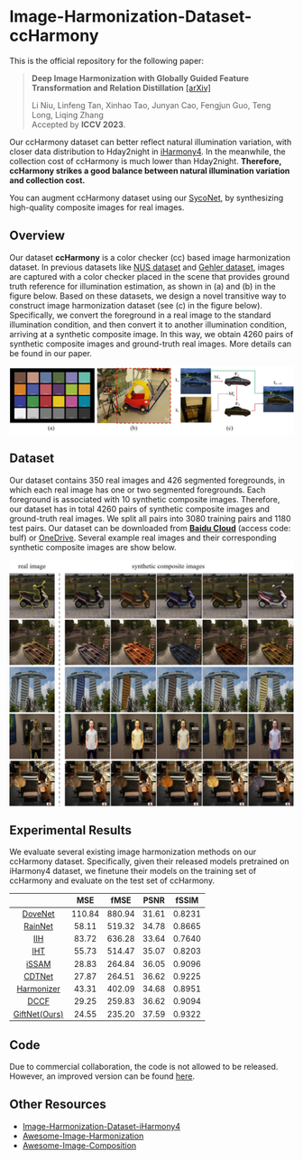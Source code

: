 # Image-Harmonization-Dataset-ccHarmony


This is the official repository for the following paper:

> **Deep Image Harmonization with Globally Guided Feature Transformation and Relation Distillation**  [[arXiv]](https://arxiv.org/pdf/2308.00356.pdf)<br>
>
> Li Niu, Linfeng Tan, Xinhao Tao, Junyan Cao, Fengjun Guo, Teng Long, Liqing Zhang<br>
> Accepted by **ICCV 2023**.

Our ccHarmony dataset can better reflect natural illumination variation, with closer data distribution to Hday2night in [iHarmony4](https://github.com/bcmi/Image-Harmonization-Dataset-iHarmony4). In the meanwhile, the collection cost of ccHarmony is much lower than Hday2night. **Therefore, ccHarmony strikes a good balance between natural illumination variation and collection cost.**

You can augment ccHarmony dataset using our [SycoNet](https://github.com/bcmi/SycoNet-Adaptive-Image-Harmonization), by synthesizing high-quality composite images for real images.

## Overview

Our dataset **ccHarmony** is a color checker (cc) based image harmonization dataset. In previous datasets like [NUS dataset](https://cvil.eecs.yorku.ca/projects/public_html/illuminant/illuminant.html) and [Gehler dataset](https://www2.cs.sfu.ca/~colour/data/shi_gehler/), images are captured with a color checker placed in the scene that provides ground truth reference for illumination estimation, as shown in (a) and (b) in the figure below. Based on these datasets, we design a novel transitive way to construct image harmonization dataset (see (c) in the figure below). Specifically, we convert the foreground in a real image to the standard illumination condition, and then convert it to another illumination condition, arriving at a synthetic composite image. In this way, we obtain 4260 pairs of synthetic composite images and ground-truth real images. More details can be found in our paper. 

<img src='combo.jpg' align="center" width=800>

## Dataset

Our dataset contains 350 real images and 426 segmented foregrounds, in which each real image has one or two segmented foregrounds. Each foreground is associated with 10 synthetic composite images. Therefore, our dataset has in total 4260 pairs of synthetic composite images and ground-truth real images. We split all pairs into 3080 training pairs and 1180 test pairs. Our dataset can be downloaded from [**Baidu Cloud**](https://pan.baidu.com/s/1NFESf-pU58-dm9S7n9V9Hg) (access code: bulf) or [OneDrive](https://1drv.ms/u/s!AohNSvvkuxZmgSjAKC6eBaNvb9Mf?e=P1psCP). Several example real images and their corresponding synthetic composite images are show below.

<img src='examples.jpg' align="center" width=800>


## Experimental Results
We evaluate several existing image harmonization methods on our ccHarmony dataset. Specifically, given their released models pretrained on iHarmony4 dataset, we finetune their models on the training set of ccHarmony and evaluate on the test set of ccHarmony. 

|      | MSE | fMSE | PSNR  |fSSIM | 
| :--: | :---: | :------: | :-----: | :--------: | 
| <a href="https://openaccess.thecvf.com/content_CVPR_2020/papers/Cong_DoveNet_Deep_Image_Harmonization_via_Domain_Verification_CVPR_2020_paper.pdf">DoveNet</a>  |  110.84  |  880.94   | 31.61  |  0.8231 | 
| <a href="https://openaccess.thecvf.com/content/CVPR2021/papers/Ling_Region-Aware_Adaptive_Instance_Normalization_for_Image_Harmonization_CVPR_2021_paper.pdf">RainNet</a>  | 58.11  |  519.32   | 34.78  | 0.8665 |  
| <a href="https://openaccess.thecvf.com/content/CVPR2021/papers/Guo_Intrinsic_Image_Harmonization_CVPR_2021_paper.pdf">IIH</a>    | 83.72 | 636.28 | 33.64 | 0.7640 |
| <a href="https://openaccess.thecvf.com/content/ICCV2021/papers/Guo_Image_Harmonization_With_Transformer_ICCV_2021_paper.pdf">IHT</a>     | 55.73 | 514.47 | 35.07 | 0.8203 |
| <a href="https://openaccess.thecvf.com/content/WACV2021/papers/Sofiiuk_Foreground-Aware_Semantic_Representations_for_Image_Harmonization_WACV_2021_paper.pdf">iSSAM</a>  | 28.83 | 264.84 | 36.05 | 0.9096 |
| <a href="https://arxiv.org/pdf/2109.06671.pdf">CDTNet</a> | 27.87 | 264.51 | 36.62 | 0.9225 |
| <a href="https://arxiv.org/pdf/2207.01322.pdf">Harmonizer</a>    |  43.31 | 402.09 | 34.68 | 0.8951 |
| <a href="https://arxiv.org/pdf/2207.04788.pdf">DCCF</a>   | 29.25 | 259.83 | 36.62 | 0.9094 |
| <a href="https://arxiv.org/pdf/2308.00356.pdf">GiftNet(Ours)</a>   | 24.55 | 235.20 | 37.59 | 0.9322 |

## Code

Due to commercial collaboration, the code is not allowed to be released. However, an improved version can be found [here](https://github.com/bcmi/DucoNet-Image-Harmonization).

## Other Resources

+ [Image-Harmonization-Dataset-iHarmony4](https://github.com/bcmi/Image-Harmonization-Dataset-iHarmony4)
+ [Awesome-Image-Harmonization](https://github.com/bcmi/Awesome-Image-Harmonization)
+ [Awesome-Image-Composition](https://github.com/bcmi/Awesome-Object-Insertion)

